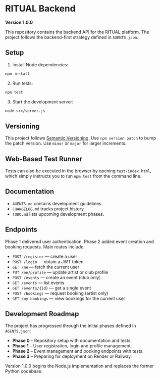 # RITUAL Backend

**Version 1.0.0**

This repository contains the backend API for the RITUAL platform. The project follows the backend-first strategy defined in `AGENTS.json`.

## Setup

1. Install Node dependencies:

```bash
npm install
```

2. Run tests:

```bash
npm test
```

3. Start the development server:

```bash
node src/server.js
```

## Versioning

This project follows [Semantic Versioning](https://semver.org). Use `npm version patch` to bump the patch version. Use `minor` or `major` for larger increments.

## Web-Based Test Runner

Tests can also be executed in the browser by opening `test/index.html`, which simply instructs you to run `npm test` from the command line.

## Documentation

- `AGENTS.md` contains development guidelines.
- `CHANGELOG.md` tracks project history.
- `TODO.md` lists upcoming development phases.

## Endpoints

Phase 1 delivered user authentication. Phase 2 added event creation and booking requests. Main routes include:

- `POST /register` — create a user
- `POST /login` — obtain a JWT token
- `GET /me` — fetch the current user
- `PUT /me/profile` — update artist or club profile
- `POST /events` — create an event (club only)
- `GET /events` — list events
- `GET /events/{id}` — get a single event
- `POST /bookings` — request booking (artist only)
- `GET /my-bookings` — view bookings for the current user

## Development Roadmap

The project has progressed through the initial phases defined in `AGENTS.json`:

- **Phase 0** – Repository setup with documentation and tests.
- **Phase 1** – User registration, login and profile management.
- **Phase 2** – Event management and booking endpoints with tests.
- **Phase 3** – Preparing for deployment on Render or Railway.

Version 1.0.0 begins the Node.js implementation and replaces the former Python codebase.
